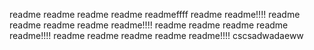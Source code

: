 readme
readme
readme
readme
readmeffff
readme
readme!!!!       readme
readme
readme
readme
readme!!!!       readme
readme
readme
readme
readme!!!!       readme
readme
readme
readme
readme!!!!       cscsadwadaeww